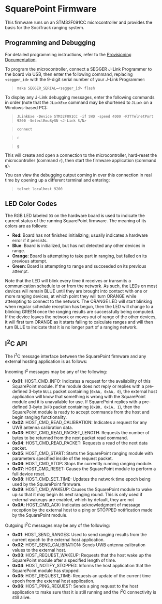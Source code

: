 SquarePoint Firmware
====================

This firmware runs on an STM32F091CC microcontroller and provides the basis for
the SociTrack ranging system.


Programming and Debugging
-------------------------

For detailed programming instructions, refer to the
[Provisioning Documentation](../../doc/Provisioning.md).

To program the microcontroller, connect a SEGGER J-Link Programmer to the board
via USB, then enter the following command, replacing `<segger_id>` with the 
9-digit serial number of your J-Link Programmer:

> `make SEGGER_SERIAL=<segger_id> flash`

To display any J-Link debugging messages, enter the following commands in order
(note that the `JLinkExe` command may be shortened to `JLink` on a
Windows-based PC):

> `JLinkExe -Device STM32F091CC -if SWD -speed 4000 -RTTTelnetPort 9200 -SelectEmuBySN <J-Link S/N>`

> `connect`

> `r`

> `g`

This will create and open a connection to the microcontroller, hard-reset the
microcontroller (command `r`), then start the firmware application (command
`g`).

You can view the debugging output coming in over this connection in real time
by opening up a different terminal and entering:

> `telnet localhost 9200`


LED Color Codes
---------------

The RGB LED labeled `D3` on the hardware board is used to indicate the current
status of the running SquarePoint firmware. The meaning of its colors are as
follows:

- **Red**: Board has not finished initializing; usually indicates a hardware error if it persists.
- **Blue**: Board is initialized, but has not detected any other devices in range.
- **Orange**: Board is attempting to take part in ranging, but failed on its previous attempt.
- **Green**: Board is attempting to range and succeeded on its previous attempt.

Note that the LED will blink every time it receives or transmits a communication
schedule to or from the network. As such, the LEDs on most devices will remain
BLUE until they are brought into contact with one or more ranging devices, at
which point they will turn ORANGE while attempting to connect to the network.
The ORANGE LED will start blinking when regular schedule reception has begun,
then the LED will change to a blinking GREEN once the ranging results are
successfully being computed. If the device leaves the network or moves out of
range of the other devices, it will first turn ORANGE as it starts failing to
calculate ranges and will then turn BLUE to indicate that it is no longer part of
a ranging network.


I<sup>2</sup>C API
-------

The I<sup>2</sup>C message interface between the SquarePoint firmware and any external
hosting application is as follows:

Incoming I<sup>2</sup> messages may be any of the following:

- **0x01**: HOST_CMD_INFO: Indicates a request for the availability of this
                           SquarePoint module. If the module does not reply or
                           replies with a pre-defined 3-byte `NULL` packet
                           containing (`0xAA, 0xAA, 0`), the external host
                           application will know that something is wrong with
                           the SquarePoint module and it is unavailable for use.
                           If SquarePoint replies with a pre-defined 3-byte `INFO`
                           packet containing (`0xB0, 0x1A, 1`),
                           then the SquarePoint module is ready to accept
                           commands from the host and begin ranging functionality.
- **0x02**: HOST_CMD_READ_CALIBRATION: Indicates a request for any UWB antenna
                                       calibration data.
- **0x03**: HOST_CMD_READ_PACKET_LENGTH: Requests the number of bytes to be
                                         returned from the next packet read
                                         command.
- **0x04**: HOST_CMD_READ_PACKET: Requests a read of the next data packet.
- **0x05**: HOST_CMD_START: Starts the SquarePoint ranging module with parameters
                            specified inside of the request packet.
- **0x06**: HOST_CMD_STOP: Stops the currently running ranging module.
- **0x07**: HOST_CMD_RESET: Causes the SquarePoint module to perform a full
                            device reset.
- **0x08**: HOST_CMD_SET_TIME: Updates the network time epoch being used by the
                               SquarePoint firmware.
- **0x09**: HOST_CMD_WAKEUP: Causes the SquarePoint module to wake up so that it
                             may begin its next ranging round. This is only used
                             if external wakeups are enabled, which by default,
                             they are not
- **0x0A**: HOST_CMD_ACK: Indicates acknowledgment of message reception by
                          the external host to a ping or STOPPED notification
                          made by the SquarePoint module.

Outgoing I<sup>2</sup>C messages may be any of the following:

- **0x01**: HOST_SEND_RANGES: Used to send ranging results from the current
                              epoch to the external host application.
- **0x02**: HOST_SEND_CALIBRATION: Sends UWB antenna calibration values to the
                                   external host.
- **0x03**: HOST_REQUEST_WAKEUP: Requests that the host wake up the SquarePoint
                                 module after a specified length of time.
- **0x04**: HOST_NOTIFY_STOPPED: Informs the host application that the
                                 SquarePoint module has stopped.
- **0x05**: HOST_REQUEST_TIME: Requests an update of the current time epoch from
                               the external host application.
- **0x06**: HOST_PING_REQUEST: Sends a ping request to the host application to
                               make sure that it is still running and the
                               I<sup>2</sup>C connectivity is still alive.

